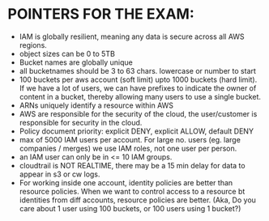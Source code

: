 # POINTERS FOR THE EXAM:
- IAM is globally resilient, meaning any data is secure across all AWS regions.
- object sizes can be 0 to 5TB
- Bucket names are globally unique
- all bucketnames should be 3 to 63 chars. lowercase or number to start
- 100 buckets per aws account (soft limit) upto 1000 buckets (hard limit). If we have a lot of users, we can have prefixes to indicate the owner of content in a bucket, thereby allowing many users to use a single bucket.
- ARNs uniquely identify a resource within AWS
- AWS are responsible for the security of the cloud, the user/customer is responsible for security in the cloud. 
- Policy document priority: explicit DENY, explicit ALLOW, default DENY
- max of 5000 IAM users per account. For large no. users (eg. large companies / merges) we use IAM roles, not one user per person.
- an IAM user can only be in <= 10 IAM groups.
- cloudtrail is NOT REALTIME, there may be a 15 min delay for data to appear in s3 or cw logs. 
- For working inside one account, identity policies are better than resource policies. When we want to control access to a resource bt identities from diff accounts, resource policies are better. (Aka, Do you care about 1 user using 100 buckets, or 100 users using 1 bucket?)